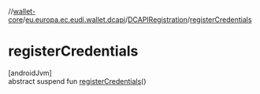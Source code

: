 //[wallet-core](../../../index.md)/[eu.europa.ec.eudi.wallet.dcapi](../index.md)/[DCAPIRegistration](index.md)/[registerCredentials](register-credentials.md)

# registerCredentials

[androidJvm]\
abstract suspend fun [registerCredentials](register-credentials.md)()
